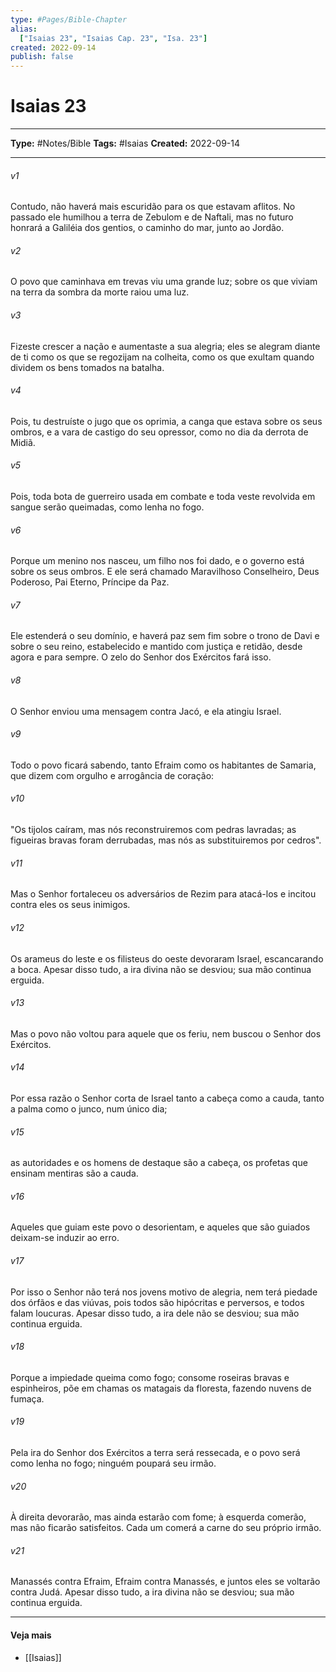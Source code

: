 ```yaml
---
type: #Pages/Bible-Chapter
alias:
  ["Isaias 23", "Isaias Cap. 23", "Isa. 23"]
created: 2022-09-14
publish: false
---
```


# Isaias 23

---

**Type:** #Notes/Bible
**Tags:** #Isaias
**Created:** 2022-09-14

---

###### v1
Contudo, não haverá mais escuridão para os que estavam aflitos. No passado ele humilhou a terra de Zebulom e de Naftali, mas no futuro honrará a Galiléia dos gentios, o caminho do mar, junto ao Jordão.
###### v2
O povo que caminhava em trevas viu uma grande luz; sobre os que viviam na terra da sombra da morte raiou uma luz.
###### v3
Fizeste crescer a nação e aumentaste a sua alegria; eles se alegram diante de ti como os que se regozijam na colheita, como os que exultam quando dividem os bens tomados na batalha.
###### v4
Pois, tu destruíste o jugo que os oprimia, a canga que estava sobre os seus ombros, e a vara de castigo do seu opressor, como no dia da derrota de Midiã.
###### v5
Pois, toda bota de guerreiro usada em combate e toda veste revolvida em sangue serão queimadas, como lenha no fogo.
###### v6
Porque um menino nos nasceu, um filho nos foi dado, e o governo está sobre os seus ombros. E ele será chamado Maravilhoso Conselheiro, Deus Poderoso, Pai Eterno, Príncipe da Paz.
###### v7
Ele estenderá o seu domínio, e haverá paz sem fim sobre o trono de Davi e sobre o seu reino, estabelecido e mantido com justiça e retidão, desde agora e para sempre. O zelo do Senhor dos Exércitos fará isso.
###### v8
O Senhor enviou uma mensagem contra Jacó, e ela atingiu Israel.
###### v9
Todo o povo ficará sabendo, tanto Efraim como os habitantes de Samaria, que dizem com orgulho e arrogância de coração:
###### v10
"Os tijolos caíram, mas nós reconstruiremos com pedras lavradas; as figueiras bravas foram derrubadas, mas nós as substituiremos por cedros".
###### v11
Mas o Senhor fortaleceu os adversários de Rezim para atacá-los e incitou contra eles os seus inimigos.
###### v12
Os arameus do leste e os filisteus do oeste devoraram Israel, escancarando a boca. Apesar disso tudo, a ira divina não se desviou; sua mão continua erguida.
###### v13
Mas o povo não voltou para aquele que os feriu, nem buscou o Senhor dos Exércitos.
###### v14
Por essa razão o Senhor corta de Israel tanto a cabeça como a cauda, tanto a palma como o junco, num único dia;
###### v15
as autoridades e os homens de destaque são a cabeça, os profetas que ensinam mentiras são a cauda.
###### v16
Aqueles que guiam este povo o desorientam, e aqueles que são guiados deixam-se induzir ao erro.
###### v17
Por isso o Senhor não terá nos jovens motivo de alegria, nem terá piedade dos órfãos e das viúvas, pois todos são hipócritas e perversos, e todos falam loucuras. Apesar disso tudo, a ira dele não se desviou; sua mão continua erguida.
###### v18
Porque a impiedade queima como fogo; consome roseiras bravas e espinheiros, põe em chamas os matagais da floresta, fazendo nuvens de fumaça.
###### v19
Pela ira do Senhor dos Exércitos a terra será ressecada, e o povo será como lenha no fogo; ninguém poupará seu irmão.
###### v20
À direita devorarão, mas ainda estarão com fome; à esquerda comerão, mas não ficarão satisfeitos. Cada um comerá a carne do seu próprio irmão.
###### v21
Manassés contra Efraim, Efraim contra Manassés, e juntos eles se voltarão contra Judá. Apesar disso tudo, a ira divina não se desviou; sua mão continua erguida.


---

#### Veja mais

- [[Isaias]]
